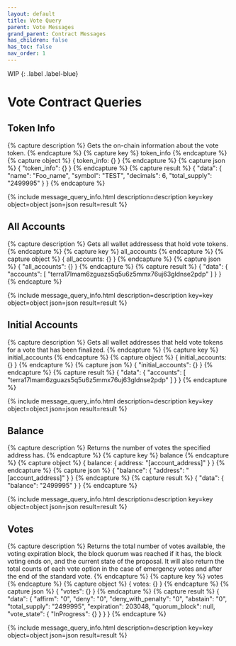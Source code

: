 ```yaml
---
layout: default
title: Vote Query
parent: Vote Messages
grand_parent: Contract Messages
has_children: false
has_toc: false
nav_order: 1
---
```


WIP
{: .label .label-blue}

# Vote Contract Queries

## Token Info
{% capture description %}
Gets the on-chain information about the vote token.
{% endcapture %}
{% capture key %}
token_info
{% endcapture %}
{% capture object %}
{
  token_info: {}
}
{% endcapture %}
{% capture json %}
{
  "token_info": {}
}
{% endcapture %}
{% capture result %}
{
  "data": {
    "name": "Foo_name",
    "symbol": "TEST",
    "decimals": 6,
    "total_supply": "2499995"
  }
}
{% endcapture %}

{% include message_query_info.html description=description key=key object=object json=json result=result %}

## All Accounts
{% capture description %}
Gets all wallet addressess that hold vote tokens.
{% endcapture %}
{% capture key %}
all_accounts
{% endcapture %}
{% capture object %}
{
  all_accounts: {}
}
{% endcapture %}
{% capture json %}
{
  "all_accounts": {}
}
{% endcapture %}
{% capture result %}
{
  "data": {
    "accounts": [
      "terra17lmam6zguazs5q5u6z5mmx76uj63gldnse2pdp"
    ]
  }
}
{% endcapture %}

{% include message_query_info.html description=description key=key object=object json=json result=result %}

## Initial Accounts
{% capture description %}
Gets all wallet addresses that held vote tokens for a vote that has been finalized. 
{% endcapture %}
{% capture key %}
initial_accounts
{% endcapture %}
{% capture object %}
{
  initial_accounts: {}
}
{% endcapture %}
{% capture json %}
{
  "initial_accounts": {}
}
{% endcapture %}
{% capture result %}
{
  "data": {
    "accounts": [
      "terra17lmam6zguazs5q5u6z5mmx76uj63gldnse2pdp"
    ]
  }
}
{% endcapture %}

{% include message_query_info.html description=description key=key object=object json=json result=result %}

## Balance
{% capture description %}
Returns the number of votes the specified address has. 
{% endcapture %}
{% capture key %}
balance
{% endcapture %}
{% capture object %}
{
  balance: { 
    address: "[account_address]"
  }
}
{% endcapture %}
{% capture json %}
{
  "balance": { 
    "address": "[account_address]"
  }
}
{% endcapture %}
{% capture result %}
{
  "data": {
    "balance": "2499995"
  }
}
{% endcapture %}

{% include message_query_info.html description=description key=key object=object json=json result=result %}

## Votes
{% capture description %}
Returns the total number of votes available, the voting expiration block, the block quorum was reached if it has, the block voting ends on, and the current state of the proposal. It will also return the total counts of each vote option in the case of emergency votes and after the end of the standard vote.
{% endcapture %}
{% capture key %}
votes
{% endcapture %}
{% capture object %}
{
  votes: {}
}
{% endcapture %}
{% capture json %}
{
  "votes": {}
}
{% endcapture %}
{% capture result %}
{
  "data": {
    "affirm": "0",
    "deny": "0",
    "deny_with_penalty": "0",
    "abstain": "0",
    "total_supply": "2499995",
    "expiration": 203048,
    "quorum_block": null,
    "vote_state": {
      "InProgress": {}
    }
  }
}
{% endcapture %}

{% include message_query_info.html description=description key=key object=object json=json result=result %}